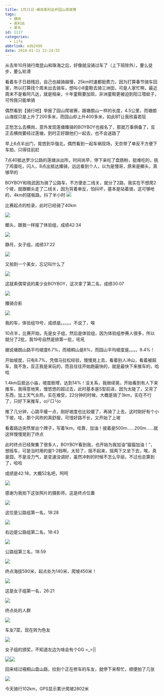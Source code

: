 ```yaml
---
title: 1月31日·横岗美利达杯园山爬坡赛
tags:
  - 横岗
  - 美利达
  - 单车
id: 1117
categories:
  - Life
abbrlink: edb2490
date: 2010-01-31 22:24:55
---
```

从去年10月骑行南昆山和珠海之后，好像就没骑过车了（上下班除外），要么徒步，要么轮滑

看着车子日趋残旧，自己也越骑越慢，25km时速都挺费力，因为打算春节骑车回家，所以打算找个周末出去骑车，想叫小8童鞋去骑三洲田，可是人家忙啊，最近周末不是看阿凡达，就是相亲，十年童鞋要加班，非洲童鞋更被迫到阳江喂蚊子，可怜我只能单骑

偶然看到【骑行吧】举报了园山爬坡赛，跟塘朗山一样的长度，4.5公里，而塘朗山海拔只是上升了200多米，而园山却上升400多米，如此BT让我欣喜若狂

正愁怎么去横岗，意外发现莲塘臻骑的BOYBOY也报名了，那就万事俱备了，反正去横岗要经过莲塘，到时正好跟他们一起去，也不会迷路了

早上6点半出门，晃悠到华强北，偶然看到一起车祸现场，无奈带了单反不方便下车拍，只得往前赶

7点40抵达罗沙公路的莲塘派出所，时间尚早，停下来吃了盘肠粉，挺难吃的，挑了鸡蛋吃，闪人，8点出抵达臻骑，远远看到个人，以为是慢哥，原来是榔头，真够早的

BOYBOY和晓武因为骑了公路车，不方便走二线关，就分了2路，我实在不想爬2个坡，就跟榔头走了二线关，因为背着单反，怕抖坏，基本是站着骑，这可够呛的，4km的搓板路，抖了半小时
![](/images/2010/01/31_201002072008492882_6950.jpg)
<!--more-->
比赛起点的检录，此时已经骑了40km

![](/images/2010/01/31_201002071929491025_6951.jpg)

榔头，跟我一样报了体验组，成绩42:34

![](/images/2010/01/31_201002071930503455_6952.jpg)

静月，女子组，成绩37:22

![](/images/2010/01/31_201002071932227843_6953.jpg)

又拍到一个美女，忘记叫什么了

![](/images/2010/01/31_201002071941113743_6954.jpg)

这就素偶常说的美少女BOYBOY，这次拿了第二名，成绩30:07

![](/images/2010/01/31_201002071942094428_6955.jpg)

臻骑合影

![](/images/2010/01/31_201002071942454218_6956.jpg)

我的车，体验组19号，成绩是。。。。。不说了，唉

10点半，比赛开始，先是女子组，然后是体验组，因为体验组参赛人很多，所以就分了2批，我19号自然是排第一批，吼吼

据说塘朗山路平均坡度6.7%，而梧桐山是8%，而园山平均坡度是。。。。9.4%！

开始坡度，只有8.7%，凭借马拉松经验，慢慢晃上去，看着别人冲山，看着被超车，我不急，反正我是来玩的，而且往往开始跑最快的，就是最快下来推车的，哈哈

1.4km后抵达小庙，坡度剧增，达到14%！没关系，我继续晃，开始看到有人下来推车，我得意地笑，慢悠悠的超过去，此时基本是S型前进，因为太陡了，又背了东西，加上天气炎热，实在难受，22分钟的时候，大概是骑了3km，实在不行了，只好下来推车，o(╯□╰)o

推了几分钟，心跳平缓一点，刚好坡度也比较缓了，再骑了上去，这时刚好有个小下坡，哇，那个风吹的真舒服，可惜好路不长，又开始了上坡

看着路边突然冒出个牌子，写着1km，哇靠，加油！接着是500m&hellip;&hellip;200m&hellip;&hellip;就这样慢慢晃到了终点

此时终点已经聚集了很多人，BOYBOY看到我，也开始为我加油&ldquo;猫猫加油！&rdquo;，想摇车，可是当时用的是1-2档啊，太轻了，摇不起来，摇两下又坐下去，唉，真是囧，不是没力气，是变速没调好，虽然冲刺的时候不怎么华丽，不过也总算到了，哈哈

成绩是42:18，大概52名吧，呵呵

![](/images/2010/01/31_201002071957420715_6957.jpg)

感谢为我拍下这张照片的摄影师，这是终点位置

![](/images/2010/01/31_201002071959025351_6958.jpg)

这位是公路组第一名，18:28

![](/images/2010/01/31_201002072000138321_6959.jpg)

右边是公路组第二名，18:43

![](/images/2010/01/31_201002072000576602_6960.jpg)

公路组第三名，18:59

![](/images/2010/01/31_201002072001275484_6961.jpg)

终点海拔590米，起点处为140米，爬坡450米！

![](/images/2010/01/31_201002072002366642_6962.jpg)

这是女子组第一名，26:21

![](/images/2010/01/31_201002072003127347_6963.jpg)

终点处的人群

![](/images/2010/01/31_201002072003343768_6964.jpg)

车友7菜，现在转为色友

![](/images/2010/01/31_201002072005541206_6965.jpg)

女子组的颁奖，不知道左边为啥会有个GG =_=||

![](/images/2010/01/31_201002072006295241_6966.jpg)![](/images/2010/01/31_201002072006425785_6967.jpg)

回来经过梧桐山盘山路，捡到个正在修车的车友，就停下来帮忙，顺便拍了几张

![](/images/2010/01/31_201002072026575855_6968.jpg)

今天骑行102km，GPS显示累计爬坡2802米